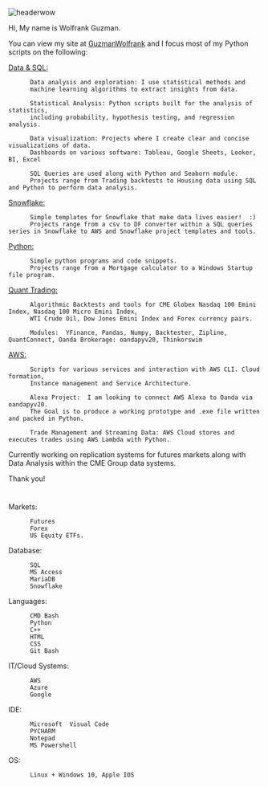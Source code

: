 
![headerwow](https://github.com/guzmanwolfrank/guzmanwolfrank/assets/29739578/884b34c4-86cf-4466-b670-392fbe07426e)


Hi, 
My name is Wolfrank Guzman. <br/>

You can view my site at [GuzmanWolfrank](https://guzmanwolfrank.github.io/) and I focus most of my Python scripts on the following:
<br/>

[Data & SQL:](https://github.com/guzmanwolfrank/Data-SQL) 

          Data analysis and exploration: I use statistical methods and 
          machine learning algorithms to extract insights from data.
          
          Statistical Analysis: Python scripts built for the analysis of statistics,
          including probability, hypothesis testing, and regression analysis.
          
          Data visualization: Projects where I create clear and concise visualizations of data. 
          Dashboards on various software: Tableau, Google Sheets, Looker, BI, Excel

          SQL Queries are used along with Python and Seaborn module.
          Projects range from Trading backtests to Housing data using SQL and Python to perform data analysis. 
          
[Snowflake:](https://github.com/guzmanwolfrank/Snowflake)

          Simple templates for Snowflake that make data lives easier!  :) 
          Projects range from a csv to DF converter within a SQL queries series in Snowflake to AWS and Snowflake project templates and tools. 

          
[Python:](https://github.com/guzmanwolfrank/Python)

          Simple python programs and code snippets.  
          Projects range from a Mortgage calculator to a Windows Startup file program. 

[Quant Trading:](https://github.com/guzmanwolfrank/QuantTrading)

          Algorithmic Backtests and tools for CME Globex Nasdaq 100 Emini Index, Nasdaq 100 Micro Emini Index,
          WTI Crude Oil, Dow Jones Emini Index and Forex currency pairs. 
          
          Modules:  YFinance, Pandas, Numpy, Backtester, Zipline, QuantConnect, Oanda Brokerage: oandapyv20, Thinkorswim 
                    

[AWS:](https://github.com/guzmanwolfrank/AWS-Cloud)

          Scripts for various services and interaction with AWS CLI. Cloud formation,
          Instance management and Service Architecture. 
          
          Alexa Project:  I am looking to connect AWS Alexa to Oanda via oandapyv20. 
          The Goal is to produce a working prototype and .exe file written and packed in Python. 
          
          Trade Management and Streaming Data: AWS Cloud stores and executes trades using AWS Lambda with Python. 

                    
          
Currently working on replication systems for futures markets along with Data Analysis within the CME Group data systems. 



Thank you! 

#




Markets: 

          Futures
          Forex
          US Equity ETFs.


Database: 
         
          SQL
          MS Access
          MariaDB 
          Snowflake 

Languages:  
    
          CMD Bash
          Python
          C++
          HTML
          CSS
          Git Bash
         

IT/Cloud Systems:  
  
          AWS
          Azure 
          Google 

                      

IDE:  

          Microsoft  Visual Code
          PYCHARM 
          Notepad 
          MS Powershell  

OS:       

          Linux + Windows 10, Apple IOS 


#




